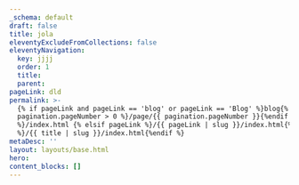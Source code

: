 ```yaml
---
_schema: default
draft: false
title: jola
eleventyExcludeFromCollections: false
eleventyNavigation:
  key: jjjj
  order: 1
  title:
  parent:
pageLink: dld
permalink: >-
  {% if pageLink and pageLink == 'blog' or pageLink == 'Blog' %}blog{% if
  pagination.pageNumber > 0 %}/page/{{ pagination.pageNumber }}{%endif
  %}/index.html {% elsif pageLink %}/{{ pageLink | slug }}/index.html{% else
  %}/{{ title | slug }}/index.html{%endif %}
metaDesc: ''
layout: layouts/base.html
hero:
content_blocks: []
---
```

